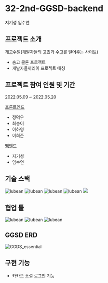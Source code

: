 # 32-2nd-GGSD-backend
지기성 임수연

## 프로젝트 소개
개고수덜(개발자들의 고민과 수고를 덜어주는 사이트)
- 숨고 클론 프로젝트
- 개발자들끼리이 프로젝트 매칭

## 프로젝트 참여 인원 및 기간
2022.05.09 ~ 2022.05.20

[프론트엔드](https://github.com/wecode-bootcamp-korea/32-2nd-GGSD-frontend)
- 정덕우
- 최승이
- 이하영
- 이희준

[백엔드](https://github.com/wecode-bootcamp-korea/32-2nd-GGSD-backend)
- 지기성
- 임수연

## 기술 스택
<img alt="lubean" src="https://user-images.githubusercontent.com/78680486/158049033-6a7836e9-da4a-4333-8f80-ea7972b2f922.svg"> <img alt="lubean" src="https://user-images.githubusercontent.com/78680486/158049035-1b7122ad-cc99-477c-8d94-98ce48944d92.svg">
<img alt="lubean" src="https://user-images.githubusercontent.com/78680486/158049032-6368747a-c353-491c-8d22-63cdc1c525b1.svg">
<img alt="lubean" src="https://user-images.githubusercontent.com/78680486/158049036-4c7371ab-443d-4db9-baa0-6877a4528034.svg"> <img src="https://img.shields.io/badge/AWS-232F3E?style=for-the-badge&logo=amazon%20aws&logoColor=black"/>


## 협업 툴
<img alt="lubean" src="https://user-images.githubusercontent.com/78680486/158049034-cc1a893a-bc48-463f-811d-72e57853121d.svg"> <img alt="lubean" src="https://user-images.githubusercontent.com/78680486/158049038-9c0dd825-e9c8-4e9d-aa60-f66deb56178d.svg">
<img alt="lubean" src="https://user-images.githubusercontent.com/78680486/158049039-55093258-f377-468f-bcf0-d4e7474b7e84.svg">

## GGSD ERD
![GGDS_essential](https://user-images.githubusercontent.com/48621061/169649714-24baf931-d6e9-4fff-9a7d-d3001fdcb56f.png)


## 구현 기능
- 카카오 소셜  로그인 기능


## 
